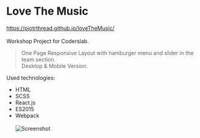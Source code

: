 # Love The Music
https://piotrthread.github.io/loveTheMusic/<br/><br/>
Workshop Project for Coderslab.<br/>

> One Page Responsive Layout with hamburger menu and slider in the team section.<br/>
Desktop & Mobile Version.

Used technologies:<br/>
* HTML 
* SCSS
* React.js
* ES2015
* Webpack
<br/><br/>
![Screenshot](./docs/images/layout.png)